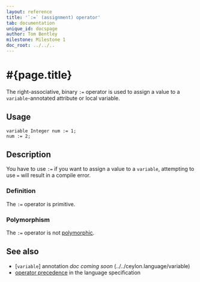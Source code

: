 ```yaml
---
layout: reference
title: '`:=` (assignment) operator'
tab: documentation
unique_id: docspage
author: Tom Bentley
milestone: Milestone 1
doc_root: ../../..
---
```


# #{page.title}

The right-associative, binary `:=` operator is used to assign a value to a
`variable`-annotated attribute or local variable.

## Usage 

<!-- cat: void m() { -->
    variable Integer num := 1;
    num := 2;
<!-- cat: } -->

## Description

You have to use `:=` if you want to assign a value to a `variable`, attempting
to use `=` will result in a compile error.

### Definition

The `:=` operator is primitive.

### Polymorphism

The `:=` operator is not [polymorphic](#{page.doc_root}/tour/language-module/#operator_polymorphism). 

## See also

* [`variable`] annotation _doc coming soon_ (../../ceylon.language/variable) 
* [operator precedence](#{page.doc_root}/#{site.urls.spec_relative}#operatorprecedence) in the 
  language specification

